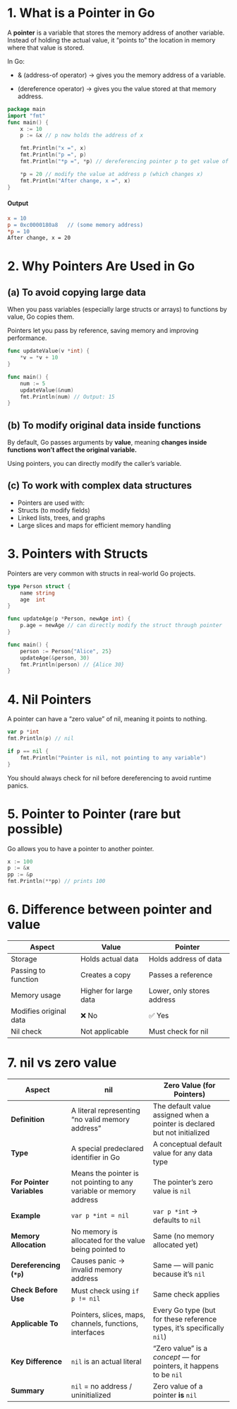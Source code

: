 # 1. What is a Pointer in Go
A <b>pointer</b> is a variable that stores the memory address of another variable.
Instead of holding the actual value, it “points to” the location in memory where that value is stored.

In Go:
* & (address-of operator) → gives you the memory address of a variable.

* (dereference operator) → gives you the value stored at that memory address.

```go
package main
import "fmt"
func main() {
    x := 10
    p := &x // p now holds the address of x

    fmt.Println("x =", x)
    fmt.Println("p =", p)
    fmt.Println("*p =", *p) // dereferencing pointer p to get value of x

    *p = 20 // modify the value at address p (which changes x)
    fmt.Println("After change, x =", x)
}
```
#### Output
```makefile
x = 10
p = 0xc0000180a8   // (some memory address)
*p = 10
After change, x = 20
```

# 2. Why Pointers Are Used in Go
## (a) To avoid copying large data
When you pass variables (especially large structs or arrays) to functions by value, Go copies them.

Pointers let you pass by reference, saving memory and improving performance.

```go
func updateValue(v *int) {
    *v = *v + 10
}

func main() {
    num := 5
    updateValue(&num)
    fmt.Println(num) // Output: 15
}
```

## (b) To modify original data inside functions
By default, Go passes arguments by <b>value</b>, meaning <b>changes inside functions won’t affect the original variable.</b>

Using pointers, you can directly modify the caller’s variable.

## (c) To work with complex data structures
* Pointers are used with:
* Structs (to modify fields)
* Linked lists, trees, and graphs
* Large slices and maps for efficient memory handling

# 3. Pointers with Structs
Pointers are very common with structs in real-world Go projects.
```go {cmd="go run main.go"}
type Person struct {
    name string
    age  int
}

func updateAge(p *Person, newAge int) {
    p.age = newAge // can directly modify the struct through pointer
}

func main() {
    person := Person{"Alice", 25}
    updateAge(&person, 30)
    fmt.Println(person) // {Alice 30}
}

```

# 4. Nil Pointers
A pointer can have a “zero value” of nil, meaning it points to nothing.
```go
var p *int
fmt.Println(p) // nil

if p == nil {
    fmt.Println("Pointer is nil, not pointing to any variable")
}

```
You should always check for nil before dereferencing to avoid runtime panics.

# 5. Pointer to Pointer (rare but possible)
Go allows you to have a pointer to another pointer.
```go
x := 100
p := &x
pp := &p
fmt.Println(**pp) // prints 100
```

# 6. Difference between pointer and value
| Aspect                 | Value                 | Pointer                    |
| ---------------------- | --------------------- | -------------------------- |
| Storage                | Holds actual data     | Holds address of data      |
| Passing to function    | Creates a copy        | Passes a reference         |
| Memory usage           | Higher for large data | Lower, only stores address |
| Modifies original data | ❌ No                  | ✅ Yes                      |
| Nil check              | Not applicable        | Must check for nil         |

# 7. nil vs zero value
| **Aspect**                | **nil**                                                             | **Zero Value (for Pointers)**                                             |
| ------------------------- | ------------------------------------------------------------------- | ------------------------------------------------------------------------- |
| **Definition**            | A literal representing “no valid memory address”                    | The default value assigned when a pointer is declared but not initialized |
| **Type**                  | A special predeclared identifier in Go                              | A conceptual default value for any data type                              |
| **For Pointer Variables** | Means the pointer is not pointing to any variable or memory address | The pointer’s zero value is `nil`                                         |
| **Example**               | `var p *int = nil`                                                  | `var p *int` → defaults to `nil`                                          |
| **Memory Allocation**     | No memory is allocated for the value being pointed to               | Same (no memory allocated yet)                                            |
| **Dereferencing (`*p`)**  | Causes panic → invalid memory address                               | Same — will panic because it’s `nil`                                      |
| **Check Before Use**      | Must check using `if p != nil`                                      | Same check applies                                                        |
| **Applicable To**         | Pointers, slices, maps, channels, functions, interfaces             | Every Go type (but for these reference types, it’s specifically `nil`)    |
| **Key Difference**        | `nil` is an actual literal                                          | “Zero value” is a *concept* — for pointers, it happens to be `nil`        |
| **Summary**               | `nil` = no address / uninitialized                                  | Zero value of a pointer **is** `nil`                                      |

